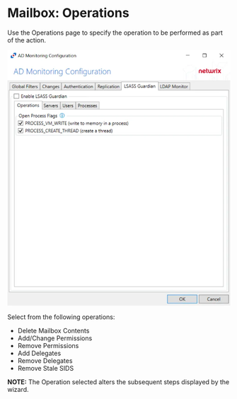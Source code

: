 # Mailbox: Operations

Use the Operations page to specify the operation to be performed as part of the action.

![New Mailbox Action Wizard Operations page](../../../../../../static/img/product_docs/activitymonitor/activitymonitor/admin/monitoreddomains/admonitoringconfiguration/operations.webp)

Select from the following operations:

- Delete Mailbox Contents
- Add/Change Permissions
- Remove Permissions
- Add Delegates
- Remove Delegates
- Remove Stale SIDS

**NOTE:** The Operation selected alters the subsequent steps displayed by the wizard.
